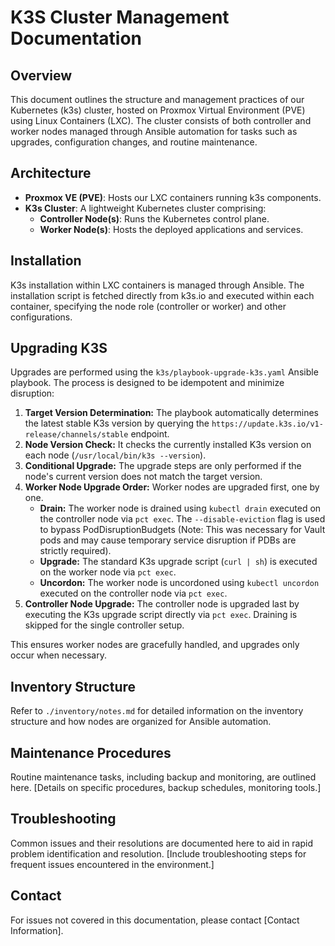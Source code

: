 # K3S Cluster Management Documentation

## Overview

This document outlines the structure and management practices of our Kubernetes (k3s) cluster, hosted on Proxmox Virtual Environment (PVE) using Linux Containers (LXC). The cluster consists of both controller and worker nodes managed through Ansible automation for tasks such as upgrades, configuration changes, and routine maintenance.

## Architecture

- **Proxmox VE (PVE)**: Hosts our LXC containers running k3s components.
- **K3s Cluster**: A lightweight Kubernetes cluster comprising:
  - **Controller Node(s)**: Runs the Kubernetes control plane.
  - **Worker Node(s)**: Hosts the deployed applications and services.

## Installation

K3s installation within LXC containers is managed through Ansible. The installation script is fetched directly from k3s.io and executed within each container, specifying the node role (controller or worker) and other configurations.

## Upgrading K3S

Upgrades are performed using the `k3s/playbook-upgrade-k3s.yaml` Ansible playbook. The process is designed to be idempotent and minimize disruption:

1.  **Target Version Determination:** The playbook automatically determines the latest stable K3s version by querying the `https://update.k3s.io/v1-release/channels/stable` endpoint.
2.  **Node Version Check:** It checks the currently installed K3s version on each node (`/usr/local/bin/k3s --version`).
3.  **Conditional Upgrade:** The upgrade steps are only performed if the node's current version does not match the target version.
4.  **Worker Node Upgrade Order:** Worker nodes are upgraded first, one by one.
    *   **Drain:** The worker node is drained using `kubectl drain` executed on the controller node via `pct exec`. The `--disable-eviction` flag is used to bypass PodDisruptionBudgets (Note: This was necessary for Vault pods and may cause temporary service disruption if PDBs are strictly required).
    *   **Upgrade:** The standard K3s upgrade script (`curl | sh`) is executed on the worker node via `pct exec`.
    *   **Uncordon:** The worker node is uncordoned using `kubectl uncordon` executed on the controller node via `pct exec`.
5.  **Controller Node Upgrade:** The controller node is upgraded last by executing the K3s upgrade script directly via `pct exec`. Draining is skipped for the single controller setup.

This ensures worker nodes are gracefully handled, and upgrades only occur when necessary.

## Inventory Structure

Refer to `./inventory/notes.md` for detailed information on the inventory structure and how nodes are organized for Ansible automation.

## Maintenance Procedures

Routine maintenance tasks, including backup and monitoring, are outlined here. [Details on specific procedures, backup schedules, monitoring tools.]

## Troubleshooting

Common issues and their resolutions are documented here to aid in rapid problem identification and resolution. [Include troubleshooting steps for frequent issues encountered in the environment.]

## Contact

For issues not covered in this documentation, please contact [Contact Information].
